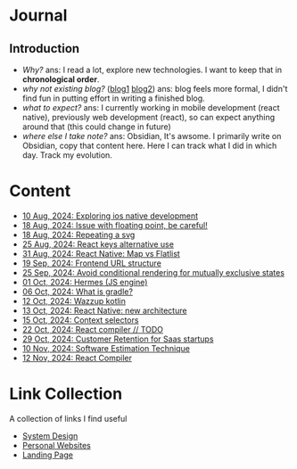 # Journal
## Introduction
- *Why?* ans: I read a lot, explore new technologies. I want to keep that in **chronological order**.
- *why not existing blog?* ([blog1](https://twentyse7en.vercel.app/) [blog2](https://twentyse7en.github.io/)) ans: blog feels more formal, I didn't find fun in putting effort in writing a finished blog.
- *what to expect?* ans: I currently working in mobile development (react native), previously web development (react), so can expect anything around that (this could change in future)
- *where else I take note?* ans: Obsidian, It's awsome. I primarily write on Obsidian, copy that content here. Here I can track what I did in which day. Track my evolution.

# Content
- [10 Aug, 2024: Exploring ios native development](/content/ios_native_development_10_08_2024.md)
- [18 Aug, 2024: Issue with floating point, be careful!](/content/floating_point_issue_18_08_2024.md)
- [18 Aug, 2024: Repeating a svg](/content/repeating_a_svg_18_08_2024.md)
- [25 Aug, 2024: React keys alternative use](/content/react_keys_alternative_25_08_2024.md)
- [31 Aug, 2024: React Native: Map vs Flatlist](/content/react_native_map_vs_flatlist_31_aug_2024.md)
- [19 Sep, 2024: Frontend URL structure](/content/frontend_url_structure.md)
- [25 Sep, 2024: Avoid conditional rendering for mutually exclusive states](/content/mutually_exclusive_state_25_09_2024.md) 
- [01 Oct, 2024: Hermes (JS engine)](/content/hermes_01_10_2024.md)
- [06 Oct, 2024: What is gradle?](/content/gradle_06_10_24.md)
- [12 Oct, 2024: Wazzup kotlin](/content/kotlin_12_10_2024.md)
- [13 Oct, 2024: React Native: new architecture](/content/react_native_new_architecture_13_10_2024.md)
- [15 Oct, 2024: Context selectors](/content/context_selectors_15_10_2024.md)
- [22 Oct, 2024: React compiler // TODO](/content/react_compiler_22_oct_2024.md)
- [29 Oct, 2024: Customer Retention for Saas startups](/content/customer_retention_29_10_2024.md)
- [10 Nov, 2024: Software Estimation Technique](https://gist.github.com/twentyse7en/eca6c73226f1db7f46463cef2bec3efb)
- [12 Nov, 2024: React Compiler](/content/react_compiler_12_11_24.md)

# Link Collection
A collection of links I find useful
- [System Design](/links/system_design.md)
- [Personal Websites](/links/personal_website.md)
- [Landing Page](/links/landing_page.md)
